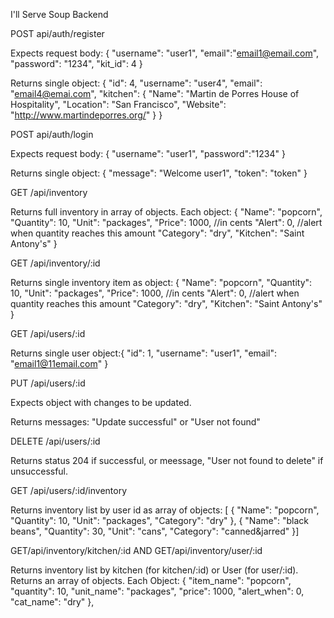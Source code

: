 I'll Serve Soup Backend


POST api/auth/register

Expects request body: { "username": "user1", "email":"email1@email.com", "password": "1234", "kit_id": 4 }

Returns single object: { "id": 4, "username": "user4", "email": "email4@emai.com", "kitchen": { "Name": "Martin de Porres House of Hospitality", "Location": "San Francisco", "Website": "http://www.martindeporres.org/" } }

POST api/auth/login

Expects request body: { "username": "user1", "password":"1234" }

Returns single object: { "message": "Welcome user1", "token": "token" }

GET /api/inventory

Returns full inventory in array of objects. Each object:
{ "Name": "popcorn", "Quantity": 10, "Unit": "packages", "Price": 1000, //in cents "Alert": 0, //alert when quantity reaches this amount "Category": "dry", "Kitchen": "Saint Antony's" }

GET /api/inventory/:id 

Returns single inventory item as object: { "Name": "popcorn", "Quantity": 10, "Unit": "packages", "Price": 1000, //in cents "Alert": 0, //alert when quantity reaches this amount "Category": "dry", "Kitchen": "Saint Antony's" }

GET /api/users/:id

Returns single user object:{
  "id": 1,
  "username": "user1",
  "email": "email1@11email.com"
}

PUT /api/users/:id 

Expects object with changes to be updated. 

Returns messages: "Update successful" or "User not found"

DELETE /api/users/:id

Returns status 204 if successful, or meessage, "User not found to delete" if unsuccessful. 

GET /api/users/:id/inventory 

Returns inventory list by user id as array of objects: [ { "Name": "popcorn", "Quantity": 10, "Unit": "packages", "Category": "dry" }, { "Name": "black beans", "Quantity": 30, "Unit": "cans", "Category": "canned&jarred" }]

GET/api/inventory/kitchen/:id
AND
GET/api/inventory/user/:id

Returns inventory list by kitchen (for kitchen/:id) or User (for user/:id). Returns an array of objects. Each Object: 
  {
    "item_name": "popcorn",
    "quantity": 10,
    "unit_name": "packages",
    "price": 1000,
    "alert_when": 0,
    "cat_name": "dry"
  },